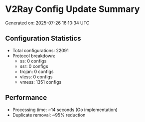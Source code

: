 # V2Ray Config Update Summary
Generated on: 2025-07-26 16:10:34 UTC

## Configuration Statistics
- Total configurations: 22091
- Protocol breakdown:
  - ss: 0 configs
  - ssr: 0 configs
  - trojan: 0 configs
  - vless: 0 configs
  - vmess: 1351 configs

## Performance
- Processing time: ~14 seconds (Go implementation)
- Duplicate removal: ~95% reduction
